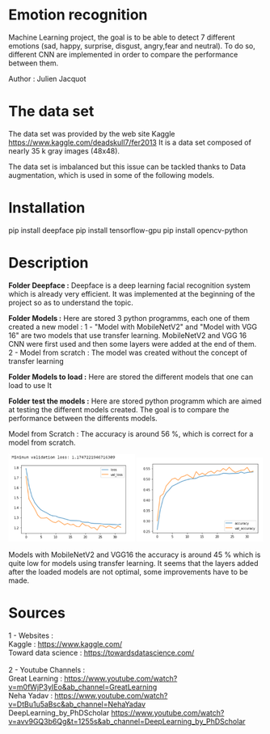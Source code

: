 # Emotion recognition
Machine Learning project, the goal is to be able to detect 7 different emotions (sad, happy, surprise, disgust, angry,fear and neutral). To do so, different CNN are implemented in order to compare the performance between them.

Author  : Julien Jacquot

# The data set

The data set was provided by the web site Kaggle https://www.kaggle.com/deadskull7/fer2013 
It is a data set composed of nearly 35 k gray images (48x48).

The data set is imbalanced but this issue can be tackled thanks to Data augmentation, which is used in some of the following models. 

# Installation

pip install deepface
pip install tensorflow-gpu
pip install opencv-python

# Description

**Folder Deepface :** Deepface is a deep learning facial recognition system which is already very efficient. It was implemented at the beginning of the project so as to understand the topic.

**Folder Models :** Here are stored 3 python programms, each one of them created a new model : 
      1 - "Model with MobileNetV2" and "Model with VGG 16" are two models that use transfer learning. MobileNetV2 and VGG 16 CNN were first used and then some layers were added at the end of them. <br>
      2  - Model from scratch : The model was created without the concept of transfer learning

**Folder Models to  load :** Here are stored the different models that one can load to use It

**Folder test the models :** Here are stored python programm which are aimed at testing the different models created. The goal is to compare the performance between the differents models.

Model from Scratch  : The accuracy is around 56 %, which is correct for a model from scratch.

<img src="./Img/loss_from_scratch.PNG" style="width:250px" alt="loss scratch">
<img src="./Img/accuracy_scratch.PNG" style="width:250px" alt="accuracy scratch">


Models with MobileNetV2 and VGG16 the accuracy is around 45 % which is quite low for models using transfer learning. It seems that the layers added after the loaded models are not optimal, some improvements have to be made.


# Sources

1 - Websites : <br>
                    Kaggle : https://www.kaggle.com/     <br>
                    Toward data science : https://towardsdatascience.com/ <br>
                    <br>
2 - Youtube Channels : <br>
                    Great Learning  : https://www.youtube.com/watch?v=m0fWjP3yIEo&ab_channel=GreatLearning <br>
                    Neha Yadav : https://www.youtube.com/watch?v=DtBu1u5aBsc&ab_channel=NehaYadav <br>
                    DeepLearning_by_PhDScholar   https://www.youtube.com/watch?v=avv9GQ3b6Qg&t=1255s&ab_channel=DeepLearning_by_PhDScholar




